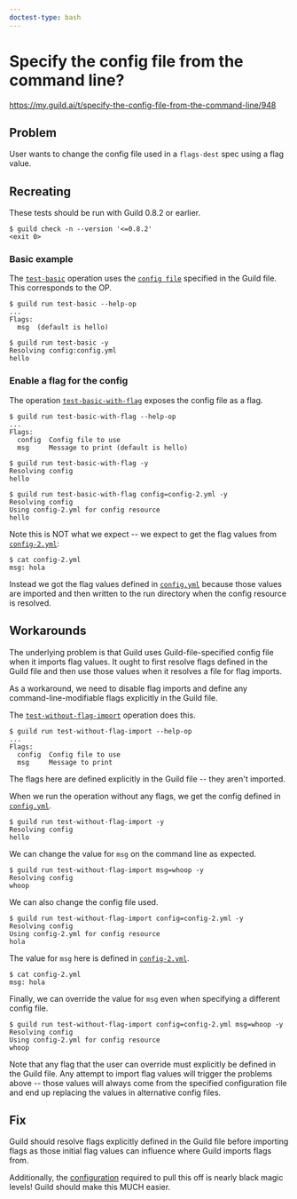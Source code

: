 ```yaml
---
doctest-type: bash
---
```


# Specify the config file from the command line?

https://my.guild.ai/t/specify-the-config-file-from-the-command-line/948

## Problem

User wants to change the config file used in a `flags-dest` spec using a flag
value.

## Recreating

These tests should be run with Guild 0.8.2 or earlier.

    $ guild check -n --version '<=0.8.2'
    <exit 0>

### Basic example

The [`test-basic`](guild.yml#L1-L7) operation uses the [`config
file`](config.yml) specified in the Guild file. This corresponds to the OP.

    $ guild run test-basic --help-op
    ...
    Flags:
      msg  (default is hello)

    $ guild run test-basic -y
    Resolving config:config.yml
    hello

### Enable a flag for the config

The operation [`test-basic-with-flag`](guild.yml#L9-L28) exposes the config
file as a flag.

    $ guild run test-basic-with-flag --help-op
    ...
    Flags:
      config  Config file to use
      msg     Message to print (default is hello)

    $ guild run test-basic-with-flag -y
    Resolving config
    hello

    $ guild run test-basic-with-flag config=config-2.yml -y
    Resolving config
    Using config-2.yml for config resource
    hello

Note this is NOT what we expect -- we expect to get the flag values from
[`config-2.yml`](config-2.yml):

    $ cat config-2.yml
    msg: hola

Instead we got the flag values defined in [`config.yml`](config.yml) because
those values are imported and then written to the run directory when the config
resource is resolved.

## Workarounds

The underlying problem is that Guild uses Guild-file-specified config file when
it imports flag values. It ought to first resolve flags defined in the Guild
file and then use those values when it resolves a file for flag imports.

As a workaround, we need to disable flag imports and define any
command-line-modifiable flags explicitly in the Guild file.

The [`test-without-flag-import`](guild.yml#L30-L45) operation does this.

    $ guild run test-without-flag-import --help-op
    ...
    Flags:
      config  Config file to use
      msg     Message to print

The flags here are defined explicitly in the Guild file -- they aren't
imported.

When we run the operation without any flags, we get the config defined in
[`config.yml`](config.yml).

    $ guild run test-without-flag-import -y
    Resolving config
    hello

We can change the value for `msg` on the command line as expected.

    $ guild run test-without-flag-import msg=whoop -y
    Resolving config
    whoop

We can also change the config file used.

    $ guild run test-without-flag-import config=config-2.yml -y
    Resolving config
    Using config-2.yml for config resource
    hola

The value for `msg` here is defined in [`config-2.yml`](config-2.yml).

    $ cat config-2.yml
    msg: hola

Finally, we can override the value for `msg` even when specifying a different
config file.

    $ guild run test-without-flag-import config=config-2.yml msg=whoop -y
    Resolving config
    Using config-2.yml for config resource
    whoop

Note that any flag that the user can override must explicitly be defined in the
Guild file. Any attempt to import flag values will trigger the problems above
-- those values will always come from the specified configuration file and end
up replacing the values in alternative config files.

## Fix

Guild should resolve flags explicitly defined in the Guild file before
importing flags as those initial flag values can influence where Guild imports
flags from.

Additionally, the [configuration](guild.yml) required to pull this off is
nearly black magic levels! Guild should make this MUCH easier.
